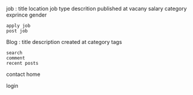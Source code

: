 job :
    title
    location
    job type
    descrition
    published at
    vacany 
    salary
    category
    exprince
    gender
    
    
    apply job 
    post job
    
Blog :
    title 
    description
    created at
    category 
    tags
    
    search
    comment
    recent posts 
    
contact 
    home 
    
login 